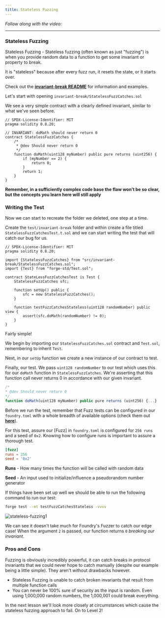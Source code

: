 ```yaml
---
title: Stateless Fuzzing
---
```


_Follow along with the video:_

---

### Stateless Fuzzing

Stateless Fuzzing - Stateless fuzzing (often known as just "fuzzing") is when you provide random data to a function to get some invariant or property to break.

It is "stateless" because after every fuzz run, it resets the state, or it starts over.

Check out the [**invariant-break README**](https://github.com/Cyfrin/sc-exploits-minimized/blob/main/src/invariant-break/README.md#1-stateless-fuzzing---open) for information and examples.

Let's start with opening `invariant-break/StatelessFuzzCatches.sol`

We see a very simple contract with a clearly defined invariant, similar to what we've seen before.

```solidity
// SPDX-License-Identifier: MIT
pragma solidity 0.8.20;

// INVARIANT: doMath should never return 0
contract StatelessFuzzCatches {
    /*
     * @dev Should never return 0
     */
    function doMath(uint128 myNumber) public pure returns (uint256) {
        if (myNumber == 2) {
            return 0;
        }
        return 1;
    }
}
```

**Remember, in a sufficiently complex code base the flaw won't be so clear, but the concepts you learn here will still apply**

### Writing the Test

Now we can start to recreate the folder we deleted, one step at a time.

Create the `test/invariant-break` folder and within create a file titled `StatelessFuzzCatchesTest.t.sol` and we can start writing the test that will catch our bug for us.

```solidity
// SPDX-License-Identifier: MIT
pragma solidity 0.8.20;

import {StatelessFuzzCatches} from "src/invariant-break/StatelessFuzzCatches.sol";
import {Test} from "forge-std/Test.sol";

contract StateLessFuzzCatchesTest is Test {
    StatelessFuzzCatches sfc;

    function setUp() public {
        sfc = new StatelessFuzzCatches();
    }

    function testFuzzCatchesStateless(uint128 randomNumber) public view {
        assert(sfc.doMath(randomNumber) != 0);
    }
}
```

Fairly simple!

We begin by importing our `StatelessFuzzCatches.sol` contract and `Test.sol`, remembering to inherit `Test`.

Next, in our `setUp` function we create a new instance of our contract to test.

Finally, our test. We pass `uint128 randomNumber` to our test which uses this for our `doMath` function in `StatelessFuzzCatches`. We're asserting that this function call never returns 0 in accordance with our given invariant.

```js
/*
* @dev Should never return 0
*/
function doMath(uint128 myNumber) public pure returns (uint256) {...}
```

Before we run the test, remember that Fuzz tests can be configured in our `foundry.toml` with a whole breadth of available options (check them out [**here**](https://book.getfoundry.sh/reference/config/testing?highlight=%5Bfuzz%5D#fuzz)).

For this test, assure our [Fuzz] in `foundry.toml` is configured for `256 runs` and a seed of `0x2`. Knowing how to configure runs is important to assure a thorough test.

```toml
[fuzz]
runs = 256
seed = '0x2'
```

**Runs** - How many times the function will be called with random data

**Seed** - An input used to initialize/influence a pseudorandom number generator

If things have been set up well we should be able to run the following command to run our test:

```bash
forge test --mt testFuzzCatchesStateless -vvvv
```

![stateless-fuzzing1](/security-section-5/12-stateless-fuzzing/stateless-fuzzing1.png)

We can see it doesn't take much for Foundry's Fuzzer to catch our edge case! When the argument `2` is passed, our function returns `0` _breaking our invariant_.

### Pros and Cons

Fuzzing is obviously incredibly powerful, it can catch breaks in protocol invariants that we could never hope to catch manually (despite our example being a little simple). They aren't without drawbacks however.

- Stateless Fuzzing is unable to catch broken invariants that result from multiple function calls
- You can never be 100% sure of security as the input is random. Even using 1,000,000 random numbers, the 1,000,001 could break everything.

In the next lesson we'll look more closely at circumstances which cause the stateless fuzzing approach to fail. On to Level 2!
